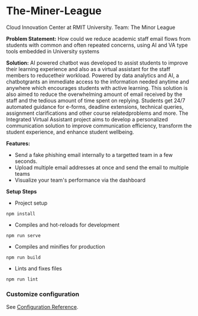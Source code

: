 # The-Miner-League
Cloud Innovation Center at RMIT University. Team: The Minor League


**Problem Statement:**
	How could we reduce academic staff email flows from students with common and often repeated concerns, using AI and VA type tools embedded in University systems
 


**Solution:**
	AI powered  chatbot was developed to assist students to improve their learning experience and also as a virtual assistant for the staff members to reducetheir workload. Powered by data analytics and AI, a chatbotgrants  an  immediate  access  to  the  information  needed  anytime  and  anywhere  which  encourages students with active learning. This solution is also aimed to reduce the overwhelming amount of email received  by  the  staff  and  the  tedious  amount  of  time  spent  on replying. Students get 24/7 automated  guidance for e-forms, deadline extensions, technical queries, assignment clarifications and other course relatedproblems and more. The Integrated Virtual Assistant project aims to develop a personalized communication solution to improve communication efficiency, transform the student experience, and enhance student wellbeing. 




**Features:**

   - Send a fake phishing email internally to a targetted team in a few seconds. 
   - Upload multiple email addresses at once and send the email to multiple teams
   - Visualize your team's performance via the dashboard



**Setup Steps**

- Project setup
```
npm install
```
- Compiles and hot-reloads for development
```
npm run serve
```
- Compiles and minifies for production
```
npm run build
```
- Lints and fixes files
```
npm run lint
```

### Customize configuration
See [Configuration Reference](https://cli.vuejs.org/config/).
